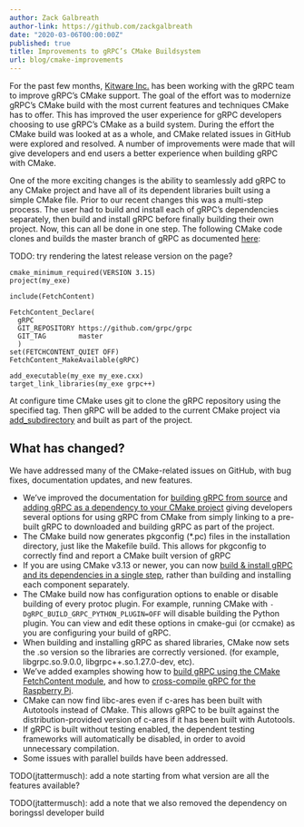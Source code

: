 ```yaml
---
author: Zack Galbreath
author-link: https://github.com/zackgalbreath
date: "2020-03-06T00:00:00Z"
published: true
title: Improvements to gRPC’s CMake Buildsystem
url: blog/cmake-improvements
---
```


For the past few months, [Kitware Inc.](https://www.kitware.com/) has been working with the gRPC team to improve gRPC’s CMake support. The goal of the effort was to modernize gRPC’s CMake build with the most current features and techniques CMake has to offer. This has improved the user experience for gRPC developers choosing to use gRPC’s CMake as a build system. During the effort the CMake build was looked at as a whole, and CMake related issues in GitHub were explored and resolved. A number of improvements were made that will give developers and end users a better experience when building gRPC with CMake.

One of the more exciting changes is the ability to seamlessly add gRPC to any CMake project and have all of its dependent libraries built using a simple CMake file. Prior to our recent changes this was a multi-step process. The user had to build and install each of gRPC’s dependencies separately, then build and install gRPC before finally building their own project. Now, this can all be done in one step. The following CMake code clones and builds the master branch of gRPC as documented [here](https://github.com/grpc/grpc/blob/master/src/cpp/README.md#cmake):

TODO: try rendering the latest release version on the page?

```
cmake_minimum_required(VERSION 3.15)
project(my_exe)

include(FetchContent)

FetchContent_Declare(
  gRPC
  GIT_REPOSITORY https://github.com/grpc/grpc
  GIT_TAG        master
  )
set(FETCHCONTENT_QUIET OFF)
FetchContent_MakeAvailable(gRPC)

add_executable(my_exe my_exe.cxx)
target_link_libraries(my_exe grpc++)
```

At configure time CMake uses git to clone the gRPC repository using the specified tag. Then gRPC will be added to the current CMake project via [add_subdirectory](https://cmake.org/cmake/help/latest/command/add_subdirectory.html) and built as part of the project. 

## What has changed?

We have addressed many of the CMake-related issues on GitHub, with bug fixes, documentation updates, and new features.

- We’ve improved the documentation for [building gRPC from source](https://github.com/grpc/grpc/blob/master/BUILDING.md) and [adding gRPC as a dependency to your CMake project](https://github.com/grpc/grpc/blob/master/src/cpp/README.md#cmake) giving developers several options for using gRPC from CMake from simply linking to a pre-built gRPC  to downloaded and building gRPC as part of the project.
- The CMake build now generates pkgconfig (*.pc) files in the installation directory, just like the Makefile build. This allows for pkgconfig to correctly find and report a CMake built version of gRPC
- If you are using CMake v3.13 or newer, you can now [build & install gRPC and its dependencies in a single step](https://github.com/grpc/grpc/blob/master/BUILDING.md#install-after-build), rather than building and installing each component separately.
- The CMake build now has configuration options to enable or disable building of every protoc plugin. For example, running CMake with `-DgRPC_BUILD_GRPC_PYTHON_PLUGIN=OFF` will disable building the Python plugin. You can view and edit these options in cmake-gui (or ccmake) as you are configuring your build of gRPC.
- When building and installing gRPC as shared libraries, CMake now sets the .so version so the libraries are correctly versioned. (for example, libgrpc.so.9.0.0, libgrpc++.so.1.27.0-dev, etc).
- We’ve added examples showing how to [build gRPC using the CMake FetchContent module](https://github.com/grpc/grpc/blob/master/test/distrib/cpp/run_distrib_test_cmake_fetchcontent.sh), and how to [cross-compile gRPC for the Raspberry Pi](https://github.com/grpc/grpc/blob/master/test/distrib/cpp/run_distrib_test_raspberry_pi.sh).
- CMake can now find libc-ares even if c-ares has been built with Autotools instead of CMake. This allows gRPC to be built against the distribution-provided version of c-ares if it has been built with Autotools.
- If gRPC is built without testing enabled, the dependent testing frameworks will automatically be disabled, in order to avoid unnecessary compilation.
- Some issues with parallel builds have been addressed.

TODO(jtattermusch): add a note starting from what version are all the features available?

TODO(jtattermusch): add a note that we also removed the dependency on boringssl developer build
